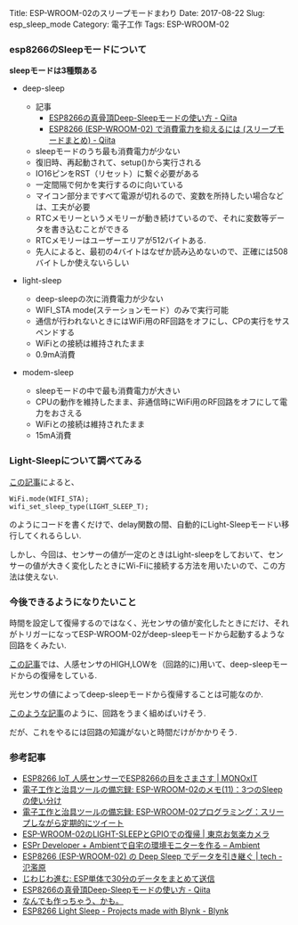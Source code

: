 Title: ESP-WROOM-02のスリープモードまわり
Date: 2017-08-22
Slug: esp_sleep_mode
Category: 電子工作
Tags: ESP-WROOM-02

### esp8266のSleepモードについて

**sleepモードは3種類ある**

* deep-sleep
    - 記事
        * [ESP8266の真骨頂Deep-Sleepモードの使い方 - Qiita](http://qiita.com/azusa9/items/65a5c3772c41631b5ca1)
        * [ESP8266 (ESP-WROOM-02) で消費電力を抑えるには (スリープモードまとめ) - Qiita](http://qiita.com/exabugs/items/9edf9e2ba8f69800e4c5)
    - sleepモードのうち最も消費電力が少ない
    - 復旧時、再起動されて、setup()から実行される
    - IO16ピンをRST（リセット）に繋ぐ必要がある
    - 一定間隔で何かを実行するのに向いている
    - マイコン部分まですべて電源が切れるので、変数を所持したい場合などは、工夫が必要
    - RTCメモリーというメモリーが動き続けているので、それに変数等データを書き込むことができる
    - RTCメモリーはユーザーエリアが512バイトある.
    - 先人によると、最初の4バイトはなぜか読み込めないので、正確には508バイトしか使えないらしい

* light-sleep
    - deep-sleepの次に消費電力が少ない
    - WIFI_STA mode(ステーションモード）のみで実行可能
    - 通信が行われないときにはWiFi用のRF回路をオフにし、CPの実行をサスペンドする
    - WiFiとの接続は維持されたまま
    - 0.9mA消費


* modem-sleep
    - sleepモードの中で最も消費電力が大きい
    - CPUの動作を維持したまま、非通信時にWiFi用のRF回路をオフにして電力をおさえる
    - WiFiとの接続は維持されたまま
    - 15mA消費

### Light-Sleepについて調べてみる

[この記事](https://community.blynk.cc/t/esp8266-ligh　t-sleep/13584)によると、

```
WiFi.mode(WIFI_STA);
wifi_set_sleep_type(LIGHT_SLEEP_T);
```

のようにコードを書くだけで、delay関数の間、自動的にLight-Sleepモードい移行してくれるらしい.

しかし、今回は、センサーの値が一定のときはLight-sleepをしておいて、センサーの値が大きく変化したときにWi-Fiに接続する方法を用いたいので、この方法は使えない.

### 今後できるようになりたいこと

時間を設定して復帰するのではなく、光センサの値が変化したときにだけ、それがトリガーになってESP-WROOM-02がdeep-sleepモードから起動するような回路をくみたい.

[この記事](http://www.monoxit.com/%E8%AC%9B%E5%BA%A7/irmotion/)では、人感センサのHIGH,LOWを（回路的に)用いて、deep-sleepモードからの復帰をしている.

光センサの値によってdeep-sleepモードから復帰することは可能なのか.

[このような記事](光センサ回路（デジタルＩＣを使って）)のように、回路をうまく組めばいけそう.

だが、これをやるには回路の知識がないと時間だけがかかりそう.

### 参考記事
* [ESP8266 IoT 人感センサーでESP8266の目をさまさす | MONOxIT](http://www.monoxit.com/%E8%AC%9B%E5%BA%A7/irmotion/)
* [電子工作と治具ツールの備忘録: ESP-WROOM-02のメモ(11)：3つのSleepの使い分け](http://ekjigtool.blogspot.jp/2015/08/esp-wroom-02113sleep.html)
* [電子工作と治具ツールの備忘録: ESP-WROOM-02プログラミング：スリープしながら定期的にツイート](http://ekjigtool.blogspot.jp/2015/08/esp-wroom-02_27.html)
* [ESP-WROOM-02のLIGHT-SLEEPとGPIOでの復帰 | 東京お気楽カメラ](http://okiraku-camera.tokyo/blog/?p=4996)
* [ESPr Developer + Ambientで自宅の環境モニターを作る – Ambient](https://ambidata.io/examples/weatherstation-1/)
* [ESP8266 (ESP-WROOM-02) の Deep Sleep でデータを引き継ぐ | tech - 氾濫原](https://lowreal.net/2016/01/10/1)
* [じわじわ進む: ESP単体で30分のデータをまとめて送信](https://jiwashin.blogspot.jp/2016/07/esp30.html)
* [ESP8266の真骨頂Deep-Sleepモードの使い方 - Qiita](http://qiita.com/azusa9/items/65a5c3772c41631b5ca1)
* [なんでも作っちゃう、かも。](http://arms22.blog91.fc2.com/?tag=esp8266)
* [ESP8266 Light Sleep - Projects made with Blynk - Blynk](https://community.blynk.cc/t/esp8266-light-sleep/13584^)
